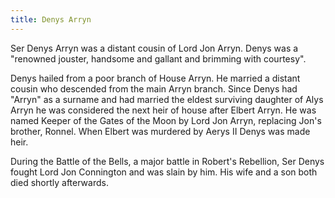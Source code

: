```yaml
---
title: Denys Arryn
---
```


Ser Denys Arryn was a distant cousin of Lord Jon Arryn. Denys was a "renowned jouster, handsome and gallant and brimming with courtesy".

Denys hailed from a poor branch of House Arryn. He married a distant cousin who descended from the main Arryn branch. Since Denys had "Arryn" as a surname and had married the eldest surviving daughter of Alys Arryn he was considered the next heir of house after Elbert Arryn. He was named Keeper of the Gates of the Moon by Lord Jon Arryn, replacing Jon's brother, Ronnel. When Elbert was murdered by Aerys II Denys was made heir.

During the Battle of the Bells, a major battle in Robert's Rebellion, Ser Denys fought Lord Jon Connington and was slain by him. His wife and a son both died shortly afterwards.


